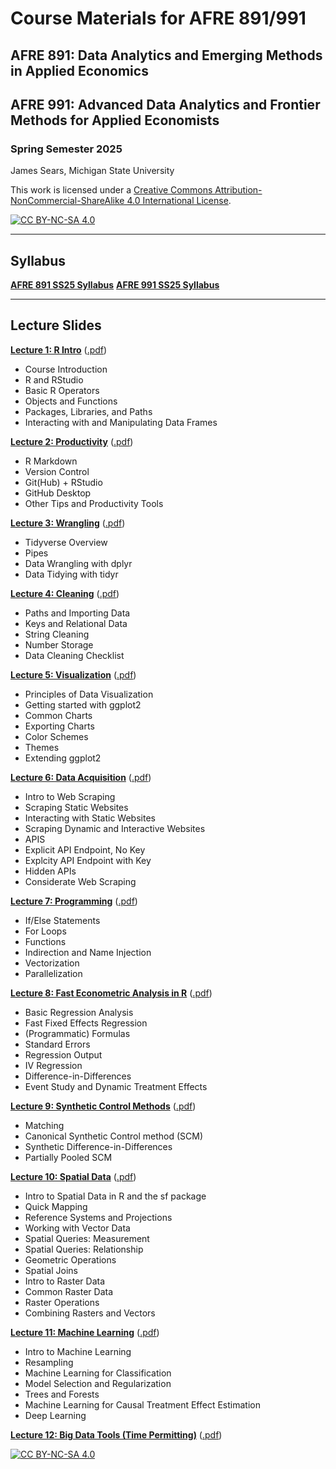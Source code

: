 # Course Materials for AFRE 891/991
## AFRE 891: Data Analytics and Emerging Methods in Applied Economics
## AFRE 991: Advanced Data Analytics and Frontier Methods for Applied Economists
### Spring Semester 2025

 James Sears, Michigan State University

This work is licensed under a
[Creative Commons Attribution-NonCommercial-ShareAlike 4.0 International License][cc-by-nc-sa].

[![CC BY-NC-SA 4.0][cc-by-nc-sa-image]][cc-by-nc-sa]

[cc-by-nc-sa]: http://creativecommons.org/licenses/by-nc-sa/4.0/
[cc-by-nc-sa-image]: https://licensebuttons.net/l/by-nc-sa/4.0/88x31.png
[cc-by-nc-sa-shield]: https://img.shields.io/badge/License-CC%20BY--NC--SA%204.0-lightgrey.svg

***
## Syllabus

[**AFRE 891 SS25 Syllabus**]()
[**AFRE 991 SS25 Syllabus**]()

***

 ## Lecture Slides


 [**Lecture 1: R Intro**](l)
 ([.pdf]())

 * Course Introduction
 * R and RStudio
 * Basic R Operators
 * Objects and Functions
 * Packages, Libraries, and Paths
 * Interacting with and Manipulating Data Frames


 [**Lecture 2: Productivity**]()
 ([.pdf]())

 * R Markdown
 * Version Control
 * Git(Hub) + RStudio
 * GitHub Desktop
 * Other Tips and Productivity Tools

 [**Lecture 3: Wrangling**]()
 ([.pdf]())

 * Tidyverse Overview
 * Pipes
 * Data Wrangling with dplyr
 * Data Tidying with tidyr

 [**Lecture 4: Cleaning**]()
 ([.pdf]())

 * Paths and Importing Data
 * Keys and Relational Data
 * String Cleaning
 * Number Storage
 * Data Cleaning Checklist

 [**Lecture 5: Visualization**]()
 ([.pdf]())

 * Principles of Data Visualization
 * Getting started with ggplot2
 * Common Charts
 * Exporting Charts
 * Color Schemes
 * Themes
 * Extending ggplot2

 [**Lecture 6: Data Acquisition**]()
 ([.pdf]())

 * Intro to Web Scraping
 * Scraping Static Websites
 * Interacting with Static Websites
 * Scraping Dynamic and Interactive Websites
 * APIS
 * Explicit API Endpoint, No Key
 * Explcity API Endpoint with Key
 * Hidden APIs
 * Considerate Web Scraping

 [**Lecture 7: Programming**]()
 ([.pdf]())

 * If/Else Statements
 * For Loops
 * Functions
 * Indirection and Name Injection
 * Vectorization
 * Parallelization

   
 [**Lecture 8: Fast Econometric Analysis in R**]()
 ([.pdf]())

 * Basic Regression Analysis
 * Fast Fixed Effects Regression
 * (Programmatic) Formulas
 * Standard Errors
 * Regression Output
 * IV Regression
 * Difference-in-Differences
 * Event Study and Dynamic Treatment Effects


 [**Lecture 9: Synthetic Control Methods**]()
 ([.pdf]())

 * Matching
 * Canonical Synthetic Control method (SCM)
 * Synthetic Difference-in-Differences
 * Partially Pooled SCM
   

 [**Lecture 10: Spatial Data**]()
 ([.pdf]())

 * Intro to Spatial Data in R and the sf package
 * Quick Mapping
 * Reference Systems and Projections
 * Working with Vector Data
  * Spatial Queries: Measurement
  * Spatial Queries: Relationship
  * Geometric Operations
  * Spatial Joins
 * Intro to Raster Data
 * Common Raster Data
 * Raster Operations
 * Combining Rasters and Vectors

 [**Lecture 11: Machine Learning**]()
 ([.pdf]())

 * Intro to Machine Learning
 * Resampling
 * Machine Learning for Classification
 * Model Selection and Regularization
 * Trees and Forests
 * Machine Learning for Causal Treatment Effect Estimation
 * Deep Learning


 [**Lecture 12: Big Data Tools (Time Permitting)**]()
 ([.pdf]())

 
[![CC BY-NC-SA 4.0][cc-by-nc-sa-shield]][cc-by-nc-sa]
